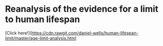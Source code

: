 # Reanalysis of the evidence for a limit to human lifespan

[Click here!](https://cdn.rawgit.com/daniel-wells/human-lifespan-limit/master/age-limit-analysis.html